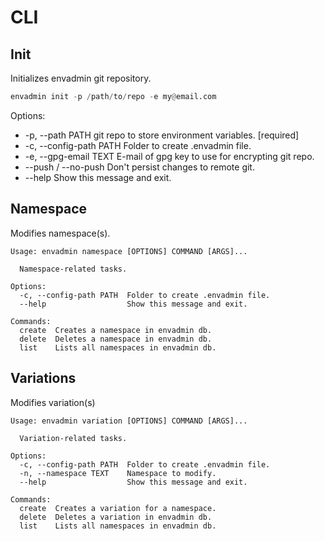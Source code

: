 # CLI

## Init
Initializes envadmin git repository.

```python
envadmin init -p /path/to/repo -e my@email.com
```

Options:
 -  -p, --path PATH         git repo to store environment variables.  [required]
 -  -c, --config-path PATH  Folder to create .envadmin file.
 -  -e, --gpg-email TEXT    E-mail of gpg key to use for encrypting git repo.
 -  --push / --no-push      Don't persist changes to remote git.
 -  --help                  Show this message and exit.

## Namespace
Modifies namespace(s).

```shell
Usage: envadmin namespace [OPTIONS] COMMAND [ARGS]...

  Namespace-related tasks.

Options:
  -c, --config-path PATH  Folder to create .envadmin file.
  --help                  Show this message and exit.

Commands:
  create  Creates a namespace in envadmin db.
  delete  Deletes a namespace in envadmin db.
  list    Lists all namespaces in envadmin db.

```

## Variations
Modifies variation(s)

```shell
Usage: envadmin variation [OPTIONS] COMMAND [ARGS]...

  Variation-related tasks.

Options:
  -c, --config-path PATH  Folder to create .envadmin file.
  -n, --namespace TEXT    Namespace to modify.
  --help                  Show this message and exit.

Commands:
  create  Creates a variation for a namespace.
  delete  Deletes a variation in envadmin db.
  list    Lists all namespaces in envadmin db.
```
